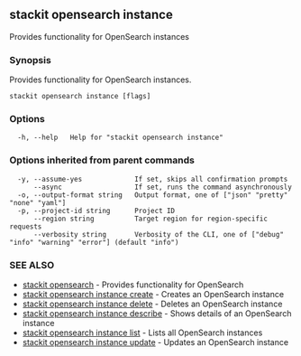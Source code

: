 ## stackit opensearch instance

Provides functionality for OpenSearch instances

### Synopsis

Provides functionality for OpenSearch instances.

```
stackit opensearch instance [flags]
```

### Options

```
  -h, --help   Help for "stackit opensearch instance"
```

### Options inherited from parent commands

```
  -y, --assume-yes             If set, skips all confirmation prompts
      --async                  If set, runs the command asynchronously
  -o, --output-format string   Output format, one of ["json" "pretty" "none" "yaml"]
  -p, --project-id string      Project ID
      --region string          Target region for region-specific requests
      --verbosity string       Verbosity of the CLI, one of ["debug" "info" "warning" "error"] (default "info")
```

### SEE ALSO

* [stackit opensearch](./stackit_opensearch.md)	 - Provides functionality for OpenSearch
* [stackit opensearch instance create](./stackit_opensearch_instance_create.md)	 - Creates an OpenSearch instance
* [stackit opensearch instance delete](./stackit_opensearch_instance_delete.md)	 - Deletes an OpenSearch instance
* [stackit opensearch instance describe](./stackit_opensearch_instance_describe.md)	 - Shows details  of an OpenSearch instance
* [stackit opensearch instance list](./stackit_opensearch_instance_list.md)	 - Lists all OpenSearch instances
* [stackit opensearch instance update](./stackit_opensearch_instance_update.md)	 - Updates an OpenSearch instance

